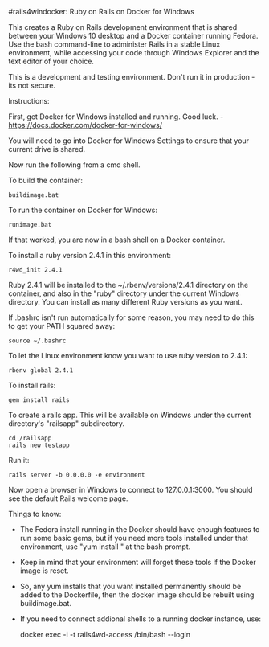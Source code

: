 #rails4windocker: Ruby on Rails on Docker for Windows

This creates a Ruby on Rails development environment that is shared between your Windows 10 desktop and a Docker container running Fedora. Use the bash command-line to administer Rails in a stable Linux environment, while accessing your code through Windows Explorer and the text editor of your choice.

This is a development and testing environment. Don't run it in production - its not secure.


Instructions:

First, get Docker for Windows installed and running. Good luck. - https://docs.docker.com/docker-for-windows/

You will need to go into Docker for Windows Settings to ensure that your current drive is shared.

Now run the following from a cmd shell.

  To build the container:

    buildimage.bat

  To run the container on Docker for Windows:

    runimage.bat

  If that worked, you are now in a bash shell on a Docker container.

  To install a ruby version 2.4.1 in this environment:

    r4wd_init 2.4.1

  Ruby 2.4.1 will be installed to the ~/.rbenv/versions/2.4.1 directory on the container, and also in the "ruby" directory under the current Windows directory. You can install as many different Ruby versions as you want.

  If .bashrc isn't run automatically for some reason, you may need to do this to get your PATH squared away:

    source ~/.bashrc

  To let the Linux environment know you want to use ruby version to 2.4.1:

    rbenv global 2.4.1

  To install rails:

    gem install rails

  To create a rails app. This will be available on Windows under the current directory's "railsapp" subdirectory.

    cd /railsapp
    rails new testapp

  Run it:

    rails server -b 0.0.0.0 -e environment

  Now open a browser in Windows to connect to 127.0.0.1:3000. You should see the default Rails welcome page.

Things to know:

* The Fedora install running in the Docker should have enough features to run some basic gems, but if you need more tools installed under that environment, use "yum install <tool>" at the bash prompt.
* Keep in mind that your environment will forget these tools if the Docker image is reset.
* So, any yum installs that you want installed permanently should be added to the Dockerfile, then the docker image should be rebuilt using buildimage.bat.
* If you need to connect addional shells to a running docker instance, use:

    docker exec -i -t rails4wd-access /bin/bash --login
